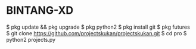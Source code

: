# BINTANG-XD
$ pkg update && pkg upgrade
$ pkg python2
$ pkg install git
$ pkg futures
$ git clone
https://github.com/projectskukan/projectskukan.git
$ cd pro
$ python2 projects.py
